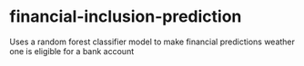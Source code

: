 # financial-inclusion-prediction
Uses a random forest classifier model to make financial predictions weather one is eligible for a bank account
